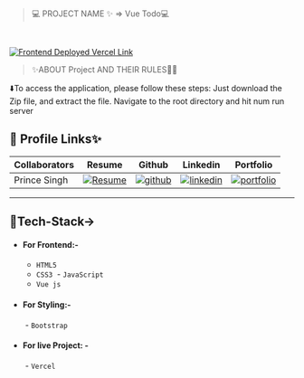   
> 💻 PROJECT NAME ✨ => Vue Todo💻
<br>

[![Frontend Deployed Vercel Link](https://img.shields.io/badge/FrontendDeployed__Vercel_Link-000?style=for-the-badge&logo=ko-fi&logoColor=white)](https://vue-todo-ecru-eight.vercel.app/)

> ✨ABOUT Project AND THEIR RULES🧑‍💻

⬇️To access the application, please follow these steps:
Just download the Zip file, and extract the file. Navigate to the root directory and hit num run server 


## 🔗 Profile Links✨




 | Collaborators| Resume | Github                                                                                                                         |Linkedin                                                                                                                                                            | Portfolio                                                                                                                                    |
| -------------| ------------- | ---------------------------------------------------------------------------------------------------------------------------------------- | ------------------------------------------------------------------------------------------------------------------------------------------------------------------- | -------------------------------------------------------------------------------------------------------------------------------------------- |
| Prince Singh | [![Resume](https://img.shields.io/badge/my_Resume-000?style=for-the-badge&logo=ko-fi&logoColor=white)](https://drive.google.com/file/d/142LD5wD4ruf4Mo2np9CKQweA5s0GbBE0/view?usp=sharing) | [![github](https://img.shields.io/badge/github-1DA1F2?style=for-the-badge&logo=github&logoColor=white)](https://github.com/mrprincesingh)| [![linkedin](https://img.shields.io/badge/linkedin-0A66C2?style=for-the-badge&logo=linkedin&logoColor=white)](https://www.linkedin.com/in/prince-singh-a35963199/) |[![portfolio](https://img.shields.io/badge/my_portfolio-000?style=for-the-badge&logo=ko-fi&logoColor=white)](https://mrprincesingh.github.io/) |

  ---
## 💫Tech-Stack->

- #### For Frontend:-
   - `HTML5`
  - `CSS3`
  - `JavaScript `
   - `Vue js`
- #### For Styling:-  
   - `Bootstrap`
- #### For live Project: -
   - `Vercel`

  
